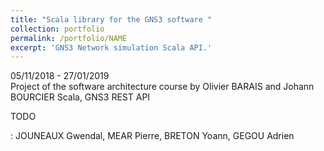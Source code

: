 ```yaml
---
title: "Scala library for the GNS3 software "
collection: portfolio
permalink: /portfolio/NAME
excerpt: 'GNS3 Network simulation Scala API.'
---
```


<span class="align-left"><i class="fa fa-clock"></i> 05/11/2018 - 27/01/2019</span><br>
<span class="cf"></span>
<span class="align-left"><i class="fa fa-angle-right"></i>Project of the software architecture course by Olivier BARAIS and Johann BOURCIER</span><span class="align-right"><i class="fa fa-cogs"></i> Scala, GNS3 REST API<br></span>
<span class="cf full"></span>


TODO


<span class="align-left"><i class="fa fa-users"></i> : JOUNEAUX Gwendal, MEAR Pierre, BRETON Yoann, GEGOU Adrien</span>

